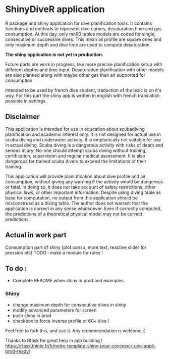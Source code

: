 # ShinyDiveR application

R package and shiny application for dive planification tools. It contains functions and methods to represent dive curves, desaturation time and gas consumption. At this day, only mn90 tables models are coded for single, consecutive or successive dives. This mean all profile are square ones and only maximum depth and dive time are used to compute desaturation.

**The shiny application is not yet in production.**

Future parts are work in progress, like more precise planification setup with different depths and time input. Desaturation planification with other models are also planned along with maybe other gas than air supported for consumption

Intended to be used by french dive student, traduction of the lexic is on it's way. For this part the shiny app is written in english with french translation possible in settings.

<!--
## Installation

This package can be installed with the devtools package or by cloning this repository.

## Usage

### Planning a single dive

Apart from default/advanced settings, a dive can be resumed by it's maximum depth and duration. For example, here is the default dive for this pacakge, a maximum depth at 20 meters for 40 minutes. Note here that despite going underwater at an altitude of -20, we use positive numeric values.

dive(20,40)

### Planning a second dive

A second dive depends heavily on the first one as the desaturation is not perfect and residual azote will impact the second saturation. 
-->

## Disclaimer 
This application is intended for use in education about scubadiving planification and academic interest only. It is not designed for actual use in scuba diving and underwater activity. It is emphatically not suitable for use in actual diving. Scuba diving is a dangerous activity with risks of death and serious injury. No-one should attempt scuba diving without training, certification, supervision and regular medical assessment. It is also dangerous for trained scuba divers to exceed the limitations of their training. 

This application will provide planinfication about dive profile and air consumption, without giving any warning if the activity would be dangerous or fatal. In doing so, it does not take account of safety restrictions, other physical laws, or other important information. 
Despite using diving table as base for computation, no output from this application should be misconstrued as a diving table. The author does not warrant that the application is correct in any sense whatsoever. Even if correctly computed, the predictions of a theoretical physical model may not be correct predictions.


## Actual in work part

Consumption part of shiny (plot.conso, more text, reactive slider for pression etc)
TODO : make a module for rules !

## To do : 

- Complete README when shiny in prod and examples.

### Shiny 
- change maximum depth for consecutive dives in shiny
- modify advanced parameters for screen
- push shiny in prod
- checkbox to force inverse profile or 60+ dive !

Feel free to fork this, and use it. Any recommendation is welcome :) 

Thanks to Rtask for great help in app building ! https://rtask.thinkr.fr/fr/notre-template-shiny-pour-concevoir-une-appli-prod-ready/
